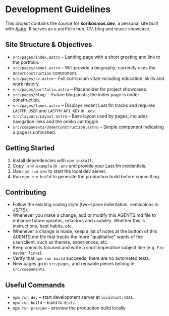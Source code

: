 # Development Guidelines

This project contains the source for **korikosmos.dev**, a personal site built with [Astro](https://astro.build/). It serves as a portfolio hub, CV, blog and music showcase.

## Site Structure & Objectives

- `src/pages/index.astro` – Landing page with a short greeting and link to the portfolio.
- `src/pages/about.astro` – Will provide a biography; currently uses the `UnderConstruction` component.
- `src/pages/cv.astro` – Full curriculum vitae including education, skills and work history.
- `src/pages/portfolio.astro` – Placeholder for project showcases.
- `src/pages/blog/` – Future blog posts; the index page is under construction.
- `src/pages/tunes.astro` – Displays recent Last.fm tracks and requires `LASTFM_USER` and `LASTFM_API_KEY` in `.env`.
- `src/layouts/Layout.astro` – Base layout used by pages; includes navigation links and the oneko cat toggle.
- `src/components/UnderConstruction.astro` – Simple component indicating a page is unfinished.

## Getting Started

1. Install dependencies with `npm install`.
2. Copy `.env.example` to `.env` and provide your Last.fm credentials.
3. Use `npm run dev` to start the local dev server.
4. Run `npm run build` to generate the production build before committing.

## Contributing

- Follow the existing coding style (two‑space indentation, semicolons in JS/TS).
- Whenever you make a change, add or modify this AGENTS.md file to enhance future updates, refactors and usability. Whether this is instructions, best habits, etc.
- Whenever a change is made, keep a list of notes at the bottom of this AGENTS.md file that tracks the more "qualitative" wants of the user/client, such as themes, experiences, etc.
- Keep commits focused and write a short imperative subject line (e.g. `Fix navbar links`).
- Verify that `npm run build` succeeds; there are no automated tests.
- New pages go in `src/pages`, and reusable pieces belong in `src/components`.

## Useful Commands

- `npm run dev` – start development server at `localhost:4321`.
- `npm run build` – build to `dist/`.
- `npm run preview` – preview the production build locally.


